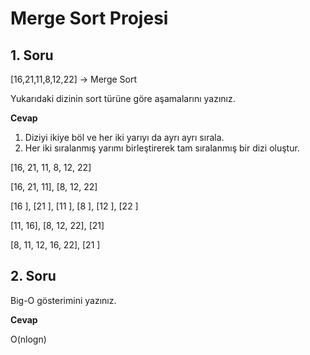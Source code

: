 # Merge Sort Projesi

## 1. Soru

[16,21,11,8,12,22] -> Merge Sort

Yukarıdaki dizinin sort türüne göre aşamalarını yazınız.

**Cevap**

1. Diziyi ikiye böl ve her iki yarıyı da ayrı ayrı sırala.
2. Her iki sıralanmış yarımı birleştirerek tam sıralanmış bir dizi oluştur.

[16, 21, 11, 8, 12, 22]

[16, 21, 11], [8, 12, 22]

[16 ], [21 ], [11 ], [8 ], [12 ], [22 ]

[11, 16], [8, 12, 22], [21]

[8, 11, 12, 16, 22], [21 ]


## 2. Soru

Big-O gösterimini yazınız.

**Cevap**

O(nlogn)
